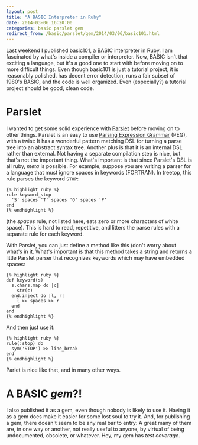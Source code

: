 ```yaml
---
layout: post
title: "A BASIC Interpreter in Ruby"
date: 2014-03-06 16:20:00
categories: basic parslet gem
redirect_from: /basic/parslet/gem/2014/03/06/basic101.html
---
```


Last weekend I published
[basic101](https://github.com/wconrad/basic101), a BASIC interpreter
in Ruby.  I am fascinated by what's inside a compiler or interpreter.
Now, BASIC isn't that exciting a language, but it's a good one to
start with before moving on to more difficult things.  Even though
basic101 is just a tutorial project, it is reasonably polished.  has
decent error detection, runs a fair subset of 1980's BASIC, and the
code is well organized.  Even (especially?) a tutorial project
should be good, clean code.

# Parslet

I wanted to get some solid experience with
[Parslet](http://kschiess.github.io/Parslet/) before moving on to
other things.  Parslet is an easy to use [Parsing Expression
Grammar](http://en.wikipedia.org/wiki/Parsing_expression_grammar)
(PEG), with a twist: It has a wonderful pattern matching DSL for
turning a parse tree into an abstract syntax tree.  Another plus is
that it is an internal DSL rather than external.  Not having a
separate compilation step is nice, but that's not the important thing.
What's important is that since Parslet's DSL is all ruby, _meta_ is
possible.  For example, suppose you are writing a parser for a
language that must ignore spaces in keywords (FORTRAN).  In treetop,
this rule parses the keyword `STOP`:

    {% highlight ruby %}
    rule keyword_stop
      'S' spaces 'T' spaces 'O' spaces 'P'
    end
    {% endhighlight %}

(the _spaces_ rule, not listed here, eats zero or more characters of
white space).  This is hard to read, repetitive, and litters the parse
rules with a separate rule for each keyword.

With Parslet, you can just define a method like this (don't worry
about what's in it.  What's important is that this method takes a
string and returns a little Parslet parser that recognizes keywords
which may have embedded spaces:

    {% highlight ruby %}
    def keyword(s)
      s.chars.map do |c|
        str(c)
      end.inject do |l, r|
        l >> spaces >> r
      end
    end
    {% endhighlight %}

And then just use it:

    {% highlight ruby %}
    rule(:stop) do
      sym('STOP') >> line_break
    end
    {% endhighlight %}

Parlet is nice like that, and in many other ways.

# A BASIC _gem_?!

I also published it as a gem, even though nobody is likely to use it.
Having it as a gem does make it easier for some lost soul to try it.
And, for publishing a gem, there doesn't seem to be any real bar to
entry: A great many of them are, in one way or another, not really
useful to anyone, by virtual of being undocumented, obsolete, or
whatever.  Hey, my gem has _test coverage_.
